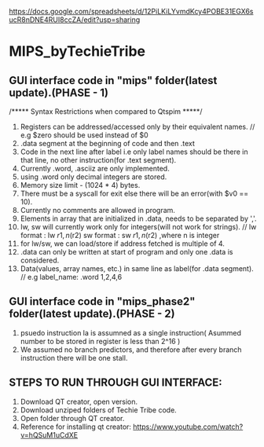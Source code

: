 https://docs.google.com/spreadsheets/d/12PiLKiLYvmdKcy4POBE31EGX6sucR8nDNE4RUI8ccZA/edit?usp=sharing
# MIPS_byTechieTribe

GUI interface code in "mips" folder(latest update).(PHASE - 1)
--------------------------------------------------------------
/***** Syntax Restrictions when compared to Qtspim *****/

1. Registers can be addressed/accessed only by their equivalent names. // e.g $zero should be used instead of $0
2. .data segment at the beginning of code and then .text
3. Code in the next line after label i.e only label names should be there in that line, no other instruction(for .text segment).
4. Currently .word, .asciiz are only implemented.
5. using .word only decimal integers are stored.
6. Memory size limit - (1024 * 4) bytes.
7. There must be a syscall for exit else there will be an error(with $v0 == 10).
8. Currently no comments are allowed in program.
10. Elements in array that are initialized in .data, needs to be separated by ','.
11. lw, sw will currently work only for integers(will not work for strings). // lw format : lw $r1, n($r2) sw format : sw  $r1, n($r2) ,where n is integer
12. for lw/sw, we can load/store if address fetched is multiple of 4.
13. .data can only be written at start of program and only one .data is considered.
14. Data(values, array names, etc.) in same line as label(for .data segment). // e.g label_name: .word  1,2,4,6

GUI interface code in "mips_phase2" folder(latest update).(PHASE - 2)
---------------------------------------------------------------------

1. psuedo instruction la is assumned as a single instruction( Asummed number to be stored in register is less than 2^16 )
2. We assumed no branch predictors, and therefore after every branch instruction there will be one stall.


STEPS TO RUN THROUGH GUI INTERFACE:
----------------------------------
1. Download QT creator, open version.
2. Download unziped folders of Techie Tribe code.
3. Open folder through QT creator.
4. Reference for installing qt creator: https://www.youtube.com/watch?v=hQSuM1uCdXE
